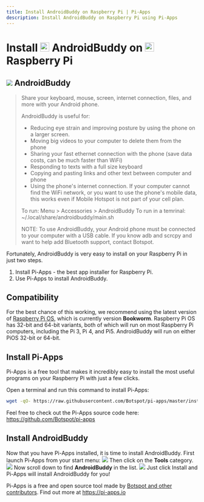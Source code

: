 ```yaml
---
title: Install AndroidBuddy on Raspberry Pi | Pi-Apps
description: Install AndroidBuddy on Raspberry Pi using Pi-Apps
---
```

<div class="simple-install-content content">

# Install <img src="/img/app-icons/AndroidBuddy/icon-64.png" height=24> AndroidBuddy on <img src=/img/other-icons/raspberrypi-icon.svg height=24> Raspberry Pi

## <img src="/img/app-icons/AndroidBuddy/icon-64.png"> AndroidBuddy
> Share your keyboard, mouse, screen, internet connection, files, and more with your Android phone.
> 
> AndroidBuddy is useful for:
> - Reducing eye strain and improving posture by using the phone on a larger screen.
> - Moving big videos to your computer to delete them from the phone
> - Sharing your fast ethernet connection with the phone (save data costs, can be much faster than WiFi)
> - Responding to texts with a full size keyboard
> - Copying and pasting links and other text between computer and phone
> - Using the phone's internet connection. If your computer cannot find the WiFi network, or you want to use the phone's mobile data, this works even if Mobile Hotspot is not part of your cell plan.
> 
> To run: Menu > Accessories > AndroidBuddy
> To run in a temrinal: ~/.local/share/androidbuddy/main.sh
> 
> NOTE: To use AndroidBuddy, your Android phone must be connected to your computer with a USB cable. If you know adb and scrcpy and want to help add Bluetooth support, contact Botspot.

Fortunately, AndroidBuddy is very easy to install on your Raspberry Pi in just two steps.
1. Install Pi-Apps - the best app installer for Raspberry Pi.
2. Use Pi-Apps to install AndroidBuddy.
</div>
<div class="simple-install-content content">

## Compatibility
For the best chance of this working, we recommend using the latest version of [Raspberry Pi OS](https://www.raspberrypi.com/software/), which is currently version **Bookworm**.
Raspberry Pi OS has 32-bit and 64-bit variants, both of which will run on most Raspberry Pi computers, including the Pi 3, Pi 4, and Pi5.
AndroidBuddy will run on either PiOS 32-bit or 64-bit.
</div>
<div class="simple-install-content content">

## Install Pi-Apps

Pi-Apps is a free tool that makes it incredibly easy to install the most useful programs on your Raspberry Pi with just a few clicks.

Open a terminal and run this command to install Pi-Apps:
```bash
wget -qO- https://raw.githubusercontent.com/Botspot/pi-apps/master/install | bash
```
Feel free to check out the Pi-Apps source code here: https://github.com/Botspot/pi-apps
</div>
<div class="simple-install-content content">

## Install AndroidBuddy

Now that you have Pi-Apps installed, it is time to install AndroidBuddy.
First launch Pi-Apps from your start menu:
<img src="/img/start-menu.png">
Then click on the <b>Tools</b> category.
<img src="/img/category-selections/Tools.png">
Now scroll down to find <b>AndroidBuddy</b> in the list.
<img src="/img/app-icons/AndroidBuddy/app-selection.png">
Just click Install and Pi-Apps will install AndroidBuddy for you!
</div>
<div class="simple-install-content content">

Pi-Apps is a free and open source tool made by [Botspot and other contributors](/about/#contributors). Find out more at https://pi-apps.io
</div>

